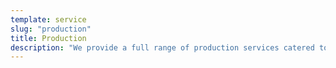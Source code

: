 ```yaml
---
template: service
slug: "production"
title: Production
description: "We provide a full range of production services catered to your needs, which include:\n\n•\tFeature Film Production\r\n\n•\tTV Series Production\r\n\n•\tDocumentaries\r\n\n•\tTV Commercials\r\n\n•\tCorporate Marketing Videos\r\n\n•\tTrailers\r\n\n•\tTraining Videos\r\n\n•\tMusic Videos\r\n\n•\tWeb Productions\r\n\n•\tPre-Production Services\r\n\n•\tPost-Production Services\r\n\n•\tContent Development\r\n\n•\tScreenwriting\r\n\n•\tRisk Control (link to RM page)\r\n\n•\tProduction Management\r\n\n•\tDirection\r\n\n•\tFight Choreography (Link to RM page)\r\n\n•\tVideo Editing\r\n\n•\tVFX\r\n\n•\tand more…"
---
```


